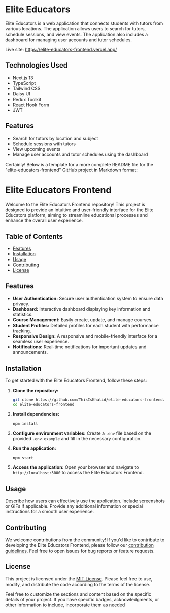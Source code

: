 
# Elite Educators

Elite Educators is a web application that connects students with tutors from various locations. The application allows users to search for tutors, schedule sessions, and view events. The application also includes a dashboard for managing user accounts and tutor schedules.

Live site: https://elite-educators-frontend.vercel.app/

## Technologies Used

- Next.js 13
- TypeScript
- Tailwind CSS
- Daisy UI
- Redux Toolkit
- React Hook Form
- JWT

## Features

- Search for tutors by location and subject
- Schedule sessions with tutors
- View upcoming events
- Manage user accounts and tutor schedules using the dashboard

Certainly! Below is a template for a more complete README file for the "elite-educators-frontend" GitHub project in Markdown format:


# Elite Educators Frontend

Welcome to the Elite Educators Frontend repository! This project is designed to provide an intuitive and user-friendly interface for the Elite Educators platform, aiming to streamline educational processes and enhance the overall user experience.

## Table of Contents

- [Features](#features)
- [Installation](#installation)
- [Usage](#usage)
- [Contributing](#contributing)
- [License](#license)

## Features

- **User Authentication:** Secure user authentication system to ensure data privacy.
- **Dashboard:** Interactive dashboard displaying key information and statistics.
- **Course Management:** Easily create, update, and manage courses.
- **Student Profiles:** Detailed profiles for each student with performance tracking.
- **Responsive Design:** A responsive and mobile-friendly interface for a seamless user experience.
- **Notifications:** Real-time notifications for important updates and announcements.

## Installation

To get started with the Elite Educators Frontend, follow these steps:

1. **Clone the repository:**
   ```bash
   git clone https://github.com/ThisIsKhalid/elite-educators-frontend.git
   cd elite-educators-frontend
   ```

2. **Install dependencies:**
   ```bash
   npm install
   ```

3. **Configure environment variables:**
   Create a `.env` file based on the provided `.env.example` and fill in the necessary configuration.

4. **Run the application:**
   ```bash
   npm start
   ```

5. **Access the application:**
   Open your browser and navigate to `http://localhost:3000` to access the Elite Educators Frontend.

## Usage

Describe how users can effectively use the application. Include screenshots or GIFs if applicable. Provide any additional information or special instructions for a smooth user experience.

## Contributing

We welcome contributions from the community! If you'd like to contribute to developing the Elite Educators Frontend, please follow our [contribution guidelines](CONTRIBUTING.md). Feel free to open issues for bug reports or feature requests.

## License

This project is licensed under the [MIT License](LICENSE). Please feel free to use, modify, and distribute the code according to the terms of the license.

Feel free to customize the sections and content based on the specific details of your project. If you have specific badges, acknowledgments, or other information to include, incorporate them as needed
